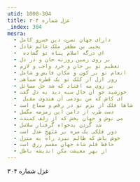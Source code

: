 ```yaml
---
utid: 1000-304
title: غزل شماره ۳۰۴
_index: 304
mesra:
  - دارای جهان نصرت دین خسرو کامل
  - یحیی بن مظفر ملک عالم عادل
  - ‌ ای درگه اسلام پناه تو گشاده
  - بر روی زمین روزنه جان و در دل
  - تعظیم تو بر جان و خرد واجب و لازم
  - انعام تو بر کون و مکان فایض و شامل
  - روز ازل از کلک تو یک قطره سیاهی
  - بر روی مه افتاد که شد حل مسائل
  - خورشید چو آن خال سیه دید به دل گفت
  - ‌ ای کاش که من بودمی آن هندوی مقبل
  - شاها فلک از بزم تو در رقص و سماع است
  - دست طرب از دامن این زمزمه مگسل
  - می نوش و جهان بخش که از زلف کمندت
  - شد گردن بدخواه گرفتار سلاسل
  - دور فلکی یک سره بر مَنَهجِ عدل است
  - خوش باش که ظالم نبرد راه به منزل
  - حافظ قلم شاه جهان مقسم رزق است
  - از بهر معیشت مکن اندیشه باطل
---
```

غزل شماره ۳۰۴
